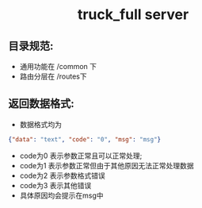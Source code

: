 <h1 align="center">truck_full server</h1>

## 目录规范:
- 通用功能在 /common 下
- 路由分层在 /routes下

## 返回数据格式:
- 数据格式均为
```json
{"data": "text", "code": "0", "msg": "msg"}
```
- code为0 表示参数正常且可以正常处理; 
- code为1 表示参数正常但由于其他原因无法正常处理数据
- code为2 表示参数格式错误
- code为3 表示其他错误
- 具体原因均会提示在msg中


